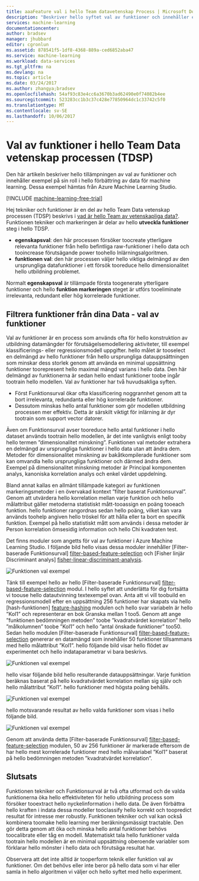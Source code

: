 ```yaml
---
title: aaaFeature val i hello Team datavetenskap Process | Microsoft Docs
description: "Beskriver hello syftet val av funktioner och innehåller exempel på deras roll i hello förbättring av data för machine learning."
services: machine-learning
documentationcenter: 
author: bradsev
manager: jhubbard
editor: cgronlun
ms.assetid: 878541f5-1df8-4368-889a-ced6852aba47
ms.service: machine-learning
ms.workload: data-services
ms.tgt_pltfrm: na
ms.devlang: na
ms.topic: article
ms.date: 03/24/2017
ms.author: zhangya;bradsev
ms.openlocfilehash: 54af93c83e4cc6a3670b3ad62490e0f74082b4ee
ms.sourcegitcommit: 523283cc1b3c37c428e77850964dc1c33742c5f0
ms.translationtype: MT
ms.contentlocale: sv-SE
ms.lasthandoff: 10/06/2017
---
```

# <a name="feature-selection-in-hello-team-data-science-process-tdsp"></a>Val av funktioner i hello Team Data vetenskap processen (TDSP)
Den här artikeln beskriver hello tillämpningen av val av funktioner och innehåller exempel på sin roll i hello förbättring av data för machine learning. Dessa exempel hämtas från Azure Machine Learning Studio. 

[!INCLUDE [machine-learning-free-trial](../../includes/machine-learning-free-trial.md)]

Hej tekniker och funktioner är en del av hello Team Data vetenskap processen (TDSP) beskrivs i [vad är hello Team av vetenskapliga data?](data-science-process-overview.md). Funktionen tekniker och markeringen är delar av hello **utveckla funktioner** steg i hello TDSP.

* **egenskapsval**: den här processen försöker toocreate ytterligare relevanta funktioner från hello befintliga raw-funktioner i hello data och tooincrease förutsägande power toohello Inlärningsalgoritmen.
* **funktionen val**: den här processen väljer hello viktiga delmängd av den ursprungliga datafunktioner i ett försök tooreduce hello dimensionalitet hello utbildning problemet.

Normalt **egenskapsval** är tillämpade första toogenerate ytterligare funktioner och hello **funktion markeringen** steget är utförs tooeliminate irrelevanta, redundant eller hög korrelerade funktioner.

## <a name="filtering-features-from-your-data---feature-selection"></a>Filtrera funktioner från dina Data - val av funktioner
Val av funktioner är en process som används ofta för hello konstruktion av utbildning datamängder för förutsägelsemodellering aktiviteter, till exempel klassificerings- eller regressionsmodell uppgifter. hello målet är tooselect en delmängd av hello funktioner från hello ursprungliga datauppsättningen som minskar dess storlek genom att använda en minimal uppsättning funktioner toorepresent hello maximal mängd varians i hello data. Den här delmängd av funktionerna är sedan hello endast funktioner toobe ingår tootrain hello modellen. Val av funktioner har två huvudsakliga syften.

* Först Funktionsurval ökar ofta klassificering noggrannhet genom att ta bort irrelevanta, redundanta eller hög korrelerade funktioner.
* Dessutom minskas hello antal funktioner som gör modellen utbildning processen mer effektiv. Detta är särskilt viktigt för inlärning är dyr tootrain som support vector datorer.

Även om Funktionsurval avser tooreduce hello antal funktioner i hello dataset används tootrain hello modellen, är det inte vanligtvis enligt tooby hello termen ”dimensionalitet minskning”. Funktionen val metoder extrahera en delmängd av ursprungliga funktioner i hello data utan att ändra dem.  Metoder för dimensionalitet minskning av bakåtkompilerade funktioner som kan omvandla hello ursprungliga funktioner och därmed ändra dem. Exempel på dimensionalitet minskning metoder är Principal komponenten analys, kanoniska korrelation analys och enkel värdet uppdelning.

Bland annat kallas en allmänt tillämpade kategori av funktionen markeringsmetoder i en övervakad kontext ”filter baserat Funktionsurval”. Genom att utvärdera hello korrelation mellan varje funktion och hello målattribut gäller metoderna statistiskt mått-tooassign en poäng tooeach funktion. hello funktioner rangordnas sedan hello poäng, vilket kan vara används toohelp angiven hello tröskel för att hålla eller ta bort en specifik funktion. Exempel på hello statistiskt mått som används i dessa metoder är Person korrelation ömsesidig information och hello Chi kvadraten test.

Det finns moduler som angetts för val av funktioner i Azure Machine Learning Studio. I följande bild hello visas dessa moduler innehåller [Filter-baserade Funktionsurval] [ filter-based-feature-selection] och [Fisher linjär Discriminant analys] [ fisher-linear-discriminant-analysis].

![Funktionen val exempel](./media/machine-learning-data-science-select-features/feature-Selection.png)

Tänk till exempel hello av hello [Filter-baserade Funktionsurval] [ filter-based-feature-selection] modul. I hello syftet att underlätta för dig fortsätta vi toouse hello datautvinning textexempel ovan. Anta att vi vill toobuild en regressionsmodell efter en uppsättning 256 funktioner har skapats via hello [hash-funktionen] [ feature-hashing] modulen och hello svar variabeln är hello ”Kol1” och representerar en bok Granska mellan 1 too5. Genom att ange ”funktionen bedömningen metoden” toobe ”kvadratvärdet korrelation” hello ”målkolumnen” toobe ”Kol1” och hello ”antal önskade funktioner” too50. Sedan hello modulen [Filter-baserade Funktionsurval] [ filter-based-feature-selection] genererar en datamängd som innehåller 50 funktioner tillsammans med hello målattribut ”Kol1”. hello följande bild visar hello flödet av experimentet och hello indataparametrar vi bara beskrivs.

![Funktionen val exempel](./media/machine-learning-data-science-select-features/feature-Selection1.png)

hello visar följande bild hello resulterande datauppsättningar. Varje funktion beräknas baserat på hello kvadratvärdet korrelation mellan sig själv och hello målattribut ”Kol1”. hello funktioner med högsta poäng behålls.

![Funktionen val exempel](./media/machine-learning-data-science-select-features/feature-Selection2.png)

hello motsvarande resultat av hello valda funktioner som visas i hello följande bild.

![Funktionen val exempel](./media/machine-learning-data-science-select-features/feature-Selection3.png)

Genom att använda detta [Filter-baserade Funktionsurval] [ filter-based-feature-selection] modulen, 50 av 256 funktioner är markerade eftersom de har hello mest korrelerade funktioner med hello målvariabel ”Kol1” baserat på hello bedömningen metoden ”kvadratvärdet korrelation”.

## <a name="conclusion"></a>Slutsats
Funktionen tekniker och Funktionsurval är två ofta utformad och de valda funktionerna öka hello effektiviteten för hello utbildning process som försöker tooextract hello nyckelinformation i hello data. De även förbättra hello kraften i indata dessa modeller tooclassify hello korrekt och toopredict resultat för intresse mer robustly. Funktionen tekniker och val kan också kombinera toomake hello learning mer beräkningsmässigt tractable. Den gör detta genom att öka och minska hello antal funktioner behövs toocalibrate eller tåg en modell. Matematiskt tala hello funktioner valda tootrain hello modellen är en minimal uppsättning oberoende variabler som förklarar hello mönster i hello data och förutsäga resultat har.

Observera att det inte alltid är tooperform teknik eller funktion val av funktioner. Om det behövs eller inte beror på hello data som vi har eller samla in hello algoritmen vi väljer och hello syftet med hello experiment.

<!-- Module References -->
[feature-hashing]: https://msdn.microsoft.com/library/azure/c9a82660-2d9c-411d-8122-4d9e0b3ce92a/
[filter-based-feature-selection]: https://msdn.microsoft.com/library/azure/918b356b-045c-412b-aa12-94a1d2dad90f/
[fisher-linear-discriminant-analysis]: https://msdn.microsoft.com/library/azure/dcaab0b2-59ca-4bec-bb66-79fd23540080/

